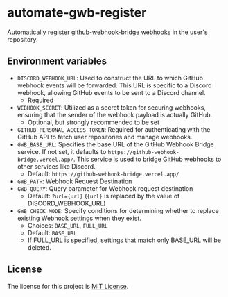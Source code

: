 # automate-gwb-register

Automatically register [github-webhook-bridge](https://github.com/book000/github-webhook-bridge) webhooks in the user's repository.

## Environment variables

- `DISCORD_WEBHOOK_URL`: Used to construct the URL to which GitHub webhook events will be forwarded. This URL is specific to a Discord webhook, allowing GitHub events to be sent to a Discord channel.
  - Required
- `WEBHOOK_SECRET`: Utilized as a secret token for securing webhooks, ensuring that the sender of the webhook payload is actually GitHub.
  - Optional, but strongly recommended to be set
- `GITHUB_PERSONAL_ACCESS_TOKEN`: Required for authenticating with the GitHub API to fetch user repositories and manage webhooks.
- `GWB_BASE_URL`: Specifies the base URL of the GitHub Webhook Bridge service. If not set, it defaults to `https://github-webhook-bridge.vercel.app/`. This service is used to bridge GitHub webhooks to other services like Discord.
  - Default: `https://github-webhook-bridge.vercel.app/`
- `GWB_PATH`: Webhook Request Destination
- `GWB_QUERY`: Query parameter for Webhook request destination
  - Default: `?url={url}` (`{url}` is replaced by the value of DISCORD_WEBHOOK_URL)
- `GWB_CHECK_MODE`: Specify conditions for determining whether to replace existing Webhook settings when they exist.
  - Choices: `BASE_URL`, `FULL_URL`
  - Default: `BASE_URL`
  - If FULL_URL is specified, settings that match only BASE_URL will be deleted.

## License

The license for this project is [MIT License](LICENSE).
